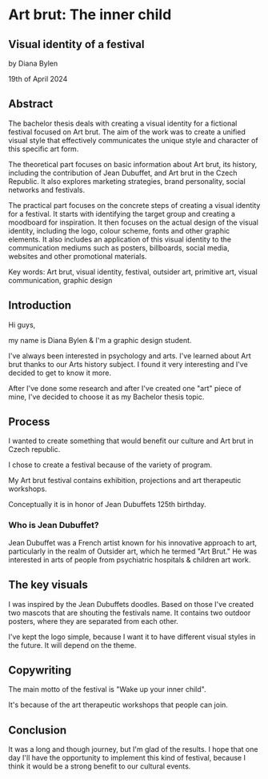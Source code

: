 # Art brut: The inner child
## Visual identity of a festival

by Diana Bylen

19th of April 2024

## Abstract
The bachelor thesis deals with creating a visual identity for a fictional festival focused on Art brut. The aim of the work was to create a unified visual style that effectively communicates the unique style and character of this specific art form.

The theoretical part focuses on basic information about Art brut, its history, including the contribution of Jean Dubuffet, and Art brut in the Czech Republic. It also explores marketing strategies, brand personality, social networks and festivals.

The practical part focuses on the concrete steps of creating a visual identity for a festival. It starts with identifying the target group and creating a moodboard for inspiration. It then focuses on the actual design of the visual identity, including the logo, colour scheme, fonts and other graphic elements. It also includes an application of this visual identity to the communication mediums such as posters, billboards, social media, websites and other promotional materials.

Key words: Art brut, visual identity, festival, outsider art, primitive art, visual communication, graphic design

## Introduction
Hi guys,

my name is Diana Bylen & I'm a graphic design student.

I've always been interested in psychology and arts. I've learned about Art brut thanks to our Arts history subject. I found it very interesting and I've decided to get to know it more.

After I've done some research and after I've created one "art" piece of mine, I've decided to choose it as my Bachelor thesis topic.

## Process
I wanted to create something that would benefit our culture and Art brut in Czech republic.

I chose to create a festival because of the variety of program.

My Art brut festival contains exhibition, projections and art therapeutic workshops.

Conceptually it is in honor of Jean Dubuffets 125th birthday.

### Who is Jean Dubuffet?
Jean Dubuffet was a French artist known for his innovative approach to art, particularly in the realm of Outsider art, which he termed "Art Brut." He was interested in arts of people from psychiatric hospitals & children art work.

## The key visuals
I was inspired by the Jean Dubuffets doodles. Based on those I've created two mascots that are shouting the festivals name. It contains two outdoor posters, where they are separated from each other.

I've kept the logo simple, because I want it to have different visual styles in the future. It will depend on the theme.

## Copywriting
The main motto of the festival is "Wake up your inner child".

It's because of the art therapeutic workshops that people can join.

## Conclusion
It was a long and though journey, but I'm glad of the results. I hope that one day I'll have the opportunity to implement this kind of festival, because I think it would be a strong benefit to our cultural events.
